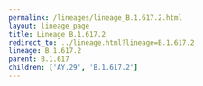 ```yaml
---
permalink: /lineages/lineage_B.1.617.2.html
layout: lineage_page
title: Lineage B.1.617.2
redirect_to: ../lineage.html?lineage=B.1.617.2
lineage: B.1.617.2
parent: B.1.617
children: ['AY.29', 'B.1.617.2']
---
```

